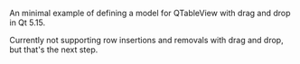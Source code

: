 An minimal example of defining a model for QTableView with drag and drop in Qt 5.15.

Currently not supporting row insertions and removals with drag and drop, but that's the next step.
